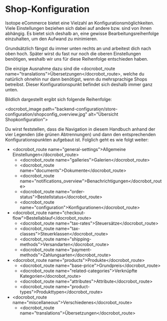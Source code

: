 # Shop-Konfiguration

Isotope eCommerce bietet eine Vielzahl an Konfigurationsmöglichkeiten. Viele Einstellungen beziehen sich dabei auf andere bzw. sind von ihnen abhängig. Es bietet sich deshalb an, eine gewisse Bearbeitungsreihenfolge einzuhalten, um den Aufwand zu minimieren.

Grundsätzlich fängst du immer unten rechts an und arbeitest dich nach oben hoch. Später wirst du fast nur noch die oberen Einstellungen benötigen, weshalb wir uns für diese Reihenfolge entschieden haben.

Die einzige Ausnahme dazu sind die <docrobot_route name="translations">Übersetzungen</docrobot_route>, welche du natürlich ohnehin nur dann benötigst, wenn du mehrsprachige Shops betreibst. Dieser Konfigurationspunkt befindet sich deshalb immer ganz unten.

Bildlich dargestellt ergibt sich folgende Reihenfolge:

<docrobot_image path="backend-configuration/store-configuration/shopconfig_overview.jpg" alt="Übersicht Shopkonfiguration">

Du wirst feststellen, dass die Navigation in diesem Handbuch anhand der vier Legenden (die grünen Abtrennungen) und dann den entsprechenden Konfigurationspunkten aufgebaut ist. Folglich geht es wie folgt weiter:

* <docrobot_route name="general-settings">Allgemeine Einstellungen</docrobot_route>
	* <docrobot_route name="galleries">Galerien</docrobot_route>
	* <docrobot_route name="documents">Dokumente</docrobot_route>
	* <docrobot_route name="notifications_overview">Benachrichtigungen</docrobot_route>
	* <docrobot_route name="order-status">Bestellstatus</docrobot_route>
	* <docrobot_route name="configuration">Konfigurationen</docrobot_route>
* <docrobot_route name="checkout-flow">Bestellablauf</docrobot_route>
	* <docrobot_route name="tax-rates">Steuersätze</docrobot_route>
	* <docrobot_route name="tax-classes">Steuerklassen</docrobot_route>
	* <docrobot_route name="shipping-methods">Versandarten</docrobot_route>
	* <docrobot_route name="payment-methods">Zahlungsarten</docrobot_route>
* <docrobot_route name="products">Produkte</docrobot_route>
	* <docrobot_route name="base-price">Grundpreis</docrobot_route>
	* <docrobot_route name="related-categories">Verknüpfte Kategorien</docrobot_route>
	* <docrobot_route name="attributes">Attribute</docrobot_route>
	* <docrobot_route name="product-types">Produkttypen</docrobot_route>
* <docrobot_route name="miscellaneous">Verschiedenes</docrobot_route>
	* <docrobot_route name="translations">Übersetzungen</docrobot_route>
	